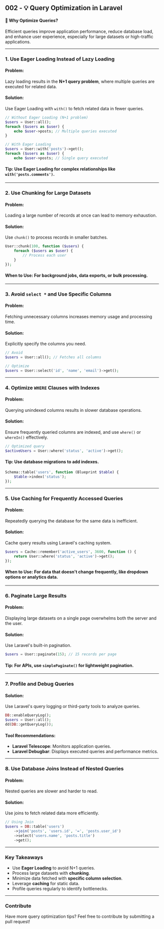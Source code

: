 ## 002 - 💡 Query Optimization in Laravel

#### 🚀 **Why Optimize Queries?**
Efficient queries improve application performance, reduce database load, and enhance user experience, especially for large datasets or high-traffic applications.

---

### **1. Use Eager Loading Instead of Lazy Loading**

#### **Problem**:  
Lazy loading results in the **N+1 query problem**, where multiple queries are executed for related data.

#### **Solution**:  
Use Eager Loading with `with()` to fetch related data in fewer queries.

```php
// Without Eager Loading (N+1 problem)
$users = User::all();
foreach ($users as $user) {
    echo $user->posts; // Multiple queries executed
}

// With Eager Loading
$users = User::with('posts')->get();
foreach ($users as $user) {
    echo $user->posts; // Single query executed
```

#### **Tip**: Use Eager Loading for complex relationships like `with('posts.comments')`.

---

### **2. Use Chunking for Large Datasets**

#### **Problem**:  
Loading a large number of records at once can lead to memory exhaustion.

#### **Solution**:  
Use `chunk()` to process records in smaller batches.

```php
User::chunk(100, function ($users) {
    foreach ($users as $user) {
        // Process each user
    }
});
```

#### **When to Use**: For background jobs, data exports, or bulk processing.

---

### **3. Avoid `select *` and Use Specific Columns**

#### **Problem**:  
Fetching unnecessary columns increases memory usage and processing time.

#### **Solution**:  
Explicitly specify the columns you need.

```php
// Avoid
$users = User::all(); // Fetches all columns

// Optimize
$users = User::select('id', 'name', 'email')->get();
```

---

### **4. Optimize `WHERE` Clauses with Indexes**

#### **Problem**:  
Querying unindexed columns results in slower database operations.

#### **Solution**:  
Ensure frequently queried columns are indexed, and use `where()` or `whereIn()` effectively.

```php
// Optimized query
$activeUsers = User::where('status', 'active')->get();
```

#### **Tip**: Use database migrations to add indexes.

```php
Schema::table('users', function (Blueprint $table) {
    $table->index('status');
});
```

---

### **5. Use Caching for Frequently Accessed Queries**

#### **Problem**:  
Repeatedly querying the database for the same data is inefficient.

#### **Solution**:  
Cache query results using Laravel's caching system.

```php
$users = Cache::remember('active_users', 3600, function () {
    return User::where('status', 'active')->get();
});
```

#### **When to Use**: For data that doesn't change frequently, like dropdown options or analytics data.

---

### **6. Paginate Large Results**

#### **Problem**:  
Displaying large datasets on a single page overwhelms both the server and the user.

#### **Solution**:  
Use Laravel's built-in pagination.

```php
$users = User::paginate(15); // 15 records per page
```

#### **Tip**: For APIs, use `simplePaginate()` for lightweight pagination.

---

### **7. Profile and Debug Queries**

#### **Solution**:  
Use Laravel's query logging or third-party tools to analyze queries.

```php
DB::enableQueryLog();
$users = User::all();
dd(DB::getQueryLog());
```

#### **Tool Recommendations**:
- **Laravel Telescope**: Monitors application queries.
- **Laravel Debugbar**: Displays executed queries and performance metrics.

---

### **8. Use Database Joins Instead of Nested Queries**

#### **Problem**:  
Nested queries are slower and harder to read.

#### **Solution**:  
Use joins to fetch related data more efficiently.

```php
// Using Join
$users = DB::table('users')
    ->join('posts', 'users.id', '=', 'posts.user_id')
    ->select('users.name', 'posts.title')
    ->get();
```

---

### **Key Takeaways**
- Use **Eager Loading** to avoid N+1 queries.
- Process large datasets with **chunking**.
- Minimize data fetched with **specific column selection**.
- Leverage **caching** for static data.
- Profile queries regularly to identify bottlenecks.

---

### **Contribute**
Have more query optimization tips? Feel free to contribute by submitting a pull request!

